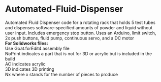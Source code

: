 # Automated-Fluid-Dispenser
Automated Fluid Dispenser code for a rotating rack that holds 5 test tubes and dispenses software-specified amounts of powder and liquid without user input. Includes emergency stop button. Uses an Arduino, limit switch, 2x push buttons, fluid pump, continuous servo, and a DC motor\
**For Solidworks files:** \
  Use Goat.forEdit4 assembly file\
  NoPrint indicates a part that is not for 3D or acrylic but is included in the build\
  AC indicates acrylic\
  3D indicates 3D printing\
  Nx where x stands for the number of pieces to produce
